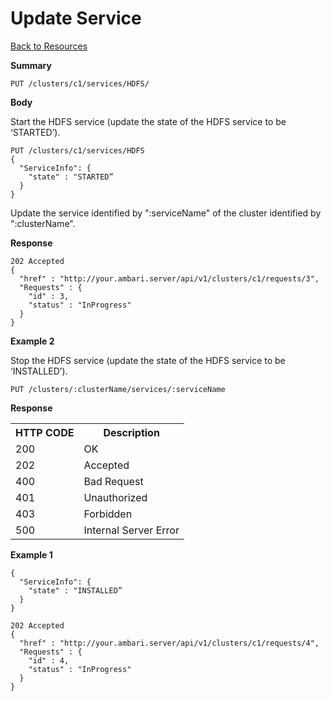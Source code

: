 <!---
Licensed to the Apache Software Foundation (ASF) under one or more
contributor license agreements. See the NOTICE file distributed with
this work for additional information regarding copyright ownership.
The ASF licenses this file to You under the Apache License, Version 2.0
(the "License"); you may not use this file except in compliance with
the License. You may obtain a copy of the License at

http://www.apache.org/licenses/LICENSE-2.0

Unless required by applicable law or agreed to in writing, software
distributed under the License is distributed on an "AS IS" BASIS,
WITHOUT WARRANTIES OR CONDITIONS OF ANY KIND, either express or implied.
See the License for the specific language governing permissions and
limitations under the License.
-->

Update Service
=====

[Back to Resources](index.md#resources)

**Summary**


    PUT /clusters/c1/services/HDFS/

**Body**

Start the HDFS service (update the state of the HDFS service to be ‘STARTED’).


    PUT /clusters/c1/services/HDFS
    {
      "ServiceInfo": {
        "state" : "STARTED”
      }
    }

Update the service identified by ":serviceName" of the cluster identified by ":clusterName".

**Response**

    202 Accepted
    {
      "href" : "http://your.ambari.server/api/v1/clusters/c1/requests/3",
      "Requests" : {
        "id" : 3,
        "status" : "InProgress"
      } 
    }

**Example 2**

Stop the HDFS service (update the state of the HDFS service to be ‘INSTALLED’).


    PUT /clusters/:clusterName/services/:serviceName


**Response**

<table>
  <tr>
    <th>HTTP CODE</th>
    <th>Description</th>
  </tr>
  <tr>
    <td>200</td>
    <td>OK</td>  
  </tr>
  <tr>
    <td>202</td>
    <td>Accepted</td>  
  </tr>
  <tr>
    <td>400</td>
    <td>Bad Request</td>  
  </tr>
  <tr>
    <td>401</td>
    <td>Unauthorized</td>  
  </tr>
  <tr>
    <td>403</td>
    <td>Forbidden</td>  
  </tr> 
  <tr>
    <td>500</td>
    <td>Internal Server Error</td>  
  </tr>
</table>


**Example 1**

    {
      "ServiceInfo": {
        "state" : "INSTALLED”
      }
    }

    202 Accepted
    {
      "href" : "http://your.ambari.server/api/v1/clusters/c1/requests/4",
      "Requests" : {
        "id" : 4,
        "status" : "InProgress"
      } 
    }
